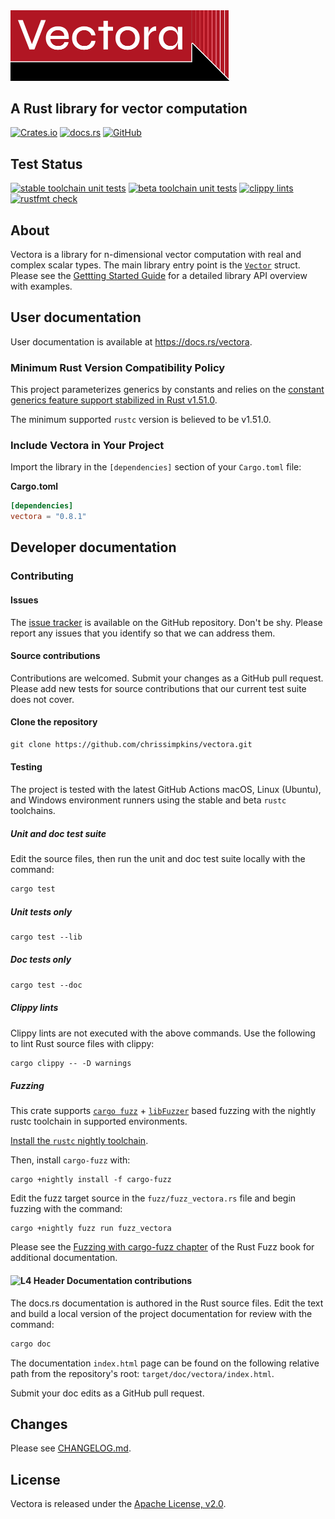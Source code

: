<img src="https://raw.githubusercontent.com/chrissimpkins/vectora/img/img/vectora.png" width="350">

## A Rust library for vector computation

[![Crates.io](https://img.shields.io/crates/v/vectora)](https://crates.io/crates/vectora)
[![docs.rs](https://img.shields.io/docsrs/vectora)](https://docs.rs/vectora)
[![GitHub](https://img.shields.io/github/license/chrissimpkins/vectora)](LICENSE)

## Test Status

[![stable toolchain unit tests](https://github.com/chrissimpkins/vectora/actions/workflows/stable-unittests.yml/badge.svg)](https://github.com/chrissimpkins/vectora/actions/workflows/stable-unittests.yml)
[![beta toolchain unit tests](https://github.com/chrissimpkins/vectora/actions/workflows/beta-unittests.yml/badge.svg)](https://github.com/chrissimpkins/vectora/actions/workflows/beta-unittests.yml)
[![clippy lints](https://github.com/chrissimpkins/vectora/actions/workflows/lints.yml/badge.svg)](https://github.com/chrissimpkins/vectora/actions/workflows/lints.yml)
[![rustfmt check](https://github.com/chrissimpkins/vectora/actions/workflows/fmt.yml/badge.svg)](https://github.com/chrissimpkins/vectora/actions/workflows/fmt.yml)

## About

Vectora is a library for n-dimensional vector computation with real and complex scalar types. The main library entry point is the [`Vector`](https://docs.rs/vectora/latest/vectora/types/vector/struct.Vector.html) struct.  Please see the [Gettting Started Guide](https://docs.rs/vectora/latest/vectora/#getting-started) for a detailed library API overview with examples.

## User documentation

User documentation is available at https://docs.rs/vectora.

### Minimum Rust Version Compatibility Policy

This project parameterizes generics by constants and relies on the [constant generics feature support stabilized in Rust v1.51.0](https://github.com/rust-lang/rust/pull/79135).

The minimum supported `rustc` version is believed to be v1.51.0.

### Include Vectora in Your Project

Import the library in the `[dependencies]` section of your `Cargo.toml` file:

**Cargo.toml**

```toml
[dependencies]
vectora = "0.8.1"
```

## Developer documentation

### Contributing

#### Issues

The [issue tracker](https://github.com/chrissimpkins/vectora/issues) is available on the GitHub repository. Don't be shy. Please report any issues that you identify so that we can address them.

#### Source contributions

Contributions are welcomed.  Submit your changes as a GitHub pull request. Please add new tests for source contributions that our current test suite does not cover.

#### Clone the repository

```txt
git clone https://github.com/chrissimpkins/vectora.git
```

#### Testing

The project is tested with the latest GitHub Actions macOS, Linux (Ubuntu), and Windows environment runners using the stable and beta `rustc` toolchains.

##### Unit and doc test suite

Edit the source files, then run the unit and doc test suite locally with the command:

```txt
cargo test
```

##### Unit tests only

```txt
cargo test --lib
```

##### Doc tests only

```txt
cargo test --doc
```

##### Clippy lints

Clippy lints are not executed with the above commands.  Use the following to lint Rust source files with clippy:

```txt
cargo clippy -- -D warnings
```

##### Fuzzing

This crate supports [`cargo fuzz`](https://github.com/rust-fuzz/cargo-fuzz) + [`libFuzzer`](https://llvm.org/docs/LibFuzzer.html) based fuzzing with the nightly rustc toolchain in supported environments.

[Install the `rustc` nightly toolchain](https://rust-lang.github.io/rustup/concepts/channels.html#working-with-nightly-rust).

Then, install `cargo-fuzz` with:

```
cargo +nightly install -f cargo-fuzz
```

Edit the fuzz target source in the `fuzz/fuzz_vectora.rs` file and begin fuzzing with the command:

```
cargo +nightly fuzz run fuzz_vectora
```

Please see the [Fuzzing with cargo-fuzz chapter](https://rust-fuzz.github.io/book/cargo-fuzz.html) of the Rust Fuzz book for additional documentation.

#### ![L4 Header](https://via.placeholder.com/12/B01721/000000?text=+) Documentation contributions

The docs.rs documentation is authored in the Rust source files.  Edit the text and build a local version of the project documentation for review with the command:

```txt
cargo doc
```

The documentation `index.html` page can be found on the following relative path from the repository's root: `target/doc/vectora/index.html`.

Submit your doc edits as a GitHub pull request.

## Changes

Please see [CHANGELOG.md](CHANGELOG.md).

## License

Vectora is released under the [Apache License, v2.0](LICENSE).
